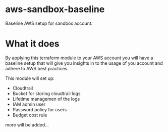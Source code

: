 # aws-sandbox-baseline
Baseline AWS setup for sandbox account. 

# What it does

By applying this terraform module to your AWS account you will have a baseline setup that will give you insights in to the usage of you account and adhere to AWS best practices.

This module will set up:

- Cloudtrail
- Bucket for storing cloudtrail logs
- Lifetime managemen of the logs
- IAM admin user
- Password policy for users
- Budget cost rule

more will be added...

